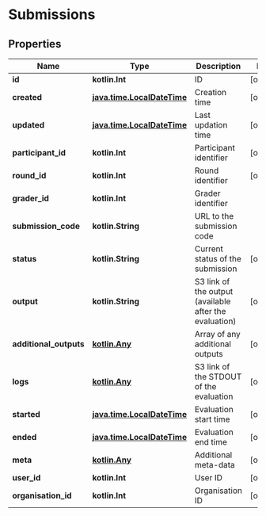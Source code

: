 
# Submissions

## Properties
Name | Type | Description | Notes
------------ | ------------- | ------------- | -------------
**id** | **kotlin.Int** | ID |  [optional]
**created** | [**java.time.LocalDateTime**](java.time.LocalDateTime.md) | Creation time |  [optional]
**updated** | [**java.time.LocalDateTime**](java.time.LocalDateTime.md) | Last updation time |  [optional]
**participant_id** | **kotlin.Int** | Participant identifier |  [optional]
**round_id** | **kotlin.Int** | Round identifier |  [optional]
**grader_id** | **kotlin.Int** | Grader identifier | 
**submission_code** | **kotlin.String** | URL to the submission code | 
**status** | **kotlin.String** | Current status of the submission |  [optional]
**output** | **kotlin.String** | S3 link of the output (available after the evaluation) |  [optional]
**additional_outputs** | [**kotlin.Any**](kotlin.Any.md) | Array of any additional outputs |  [optional]
**logs** | [**kotlin.Any**](kotlin.Any.md) | S3 link of the STDOUT of the evaluation |  [optional]
**started** | [**java.time.LocalDateTime**](java.time.LocalDateTime.md) | Evaluation start time |  [optional]
**ended** | [**java.time.LocalDateTime**](java.time.LocalDateTime.md) | Evaluation end time |  [optional]
**meta** | [**kotlin.Any**](kotlin.Any.md) | Additional meta-data |  [optional]
**user_id** | **kotlin.Int** | User ID |  [optional]
**organisation_id** | **kotlin.Int** | Organisation ID |  [optional]



